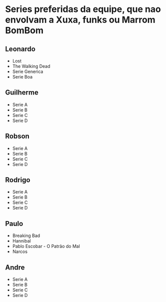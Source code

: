 # Series preferidas da equipe, que nao envolvam a Xuxa, funks ou Marrom BomBom

## Leonardo

* Lost
* The Walking Dead
* Serie Generica
* Serie Boa

## Guilherme

* Serie A
* Serie B
* Serie C
* Serie D

## Robson

* Serie A
* Serie B
* Serie C
* Serie D

## Rodrigo

* Serie A
* Serie B
* Serie C
* Serie D

## Paulo

* Breaking Bad
* Hannibal
* Pablo Escobar - O Patrão do Mal
* Narcos

## Andre

* Serie A
* Serie B
* Serie C
* Serie D
